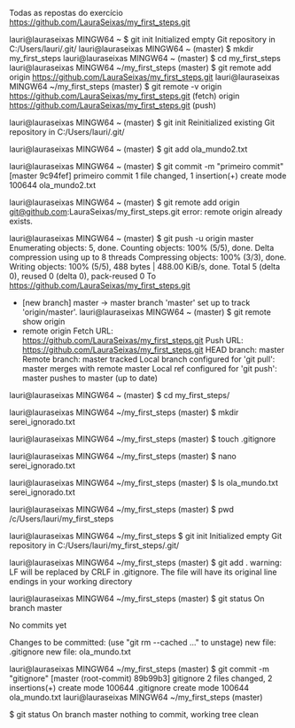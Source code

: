 Todas as repostas do exercício
https://github.com/LauraSeixas/my_first_steps.git

lauri@lauraseixas MINGW64 ~
$ git init
Initialized empty Git repository in C:/Users/lauri/.git/
lauri@lauraseixas MINGW64 ~ (master)
$ mkdir my_first_steps
lauri@lauraseixas MINGW64 ~ (master)
$ cd my_first_steps
lauri@lauraseixas MINGW64 ~/my_first_steps (master)
$ git remote add origin https://github.com/LauraSeixas/my_first_steps.git
lauri@lauraseixas MINGW64 ~/my_first_steps (master)
$ git remote -v
origin  https://github.com/LauraSeixas/my_first_steps.git (fetch)
origin  https://github.com/LauraSeixas/my_first_steps.git (push)

lauri@lauraseixas MINGW64 ~ (master)
$ git init
Reinitialized existing Git repository in C:/Users/lauri/.git/

lauri@lauraseixas MINGW64 ~ (master)
$ git add ola_mundo2.txt

lauri@lauraseixas MINGW64 ~ (master)
$ git commit -m "primeiro commit"
[master 9c94fef] primeiro commit
 1 file changed, 1 insertion(+)
 create mode 100644 ola_mundo2.txt

lauri@lauraseixas MINGW64 ~ (master)
$ git remote add origin git@github.com:LauraSeixas/my_first_steps.git
error: remote origin already exists.

lauri@lauraseixas MINGW64 ~ (master)
$ git push -u origin master
Enumerating objects: 5, done.
Counting objects: 100% (5/5), done.
Delta compression using up to 8 threads
Compressing objects: 100% (3/3), done.
Writing objects: 100% (5/5), 488 bytes | 488.00 KiB/s, done.
Total 5 (delta 0), reused 0 (delta 0), pack-reused 0
To https://github.com/LauraSeixas/my_first_steps.git
 * [new branch]      master -> master
branch 'master' set up to track 'origin/master'.
lauri@lauraseixas MINGW64 ~ (master)
$ git remote show origin
* remote origin
  Fetch URL: https://github.com/LauraSeixas/my_first_steps.git
  Push  URL: https://github.com/LauraSeixas/my_first_steps.git
  HEAD branch: master
  Remote branch:
    master tracked
  Local branch configured for 'git pull':
    master merges with remote master
  Local ref configured for 'git push':
    master pushes to master (up to date)

lauri@lauraseixas MINGW64 ~ (master)
$ cd my_first_steps/

lauri@lauraseixas MINGW64 ~/my_first_steps (master)
$ mkdir serei_ignorado.txt

lauri@lauraseixas MINGW64 ~/my_first_steps (master)
$ touch .gitignore

lauri@lauraseixas MINGW64 ~/my_first_steps (master)
$ nano serei_ignorado.txt

lauri@lauraseixas MINGW64 ~/my_first_steps (master)
$ ls
ola_mundo.txt  serei_ignorado.txt

lauri@lauraseixas MINGW64 ~/my_first_steps (master)
$ pwd
/c/Users/lauri/my_first_steps

lauri@lauraseixas MINGW64 ~/my_first_steps
$ git init
Initialized empty Git repository in C:/Users/lauri/my_first_steps/.git/

lauri@lauraseixas MINGW64 ~/my_first_steps (master)
$ git add .
warning: LF will be replaced by CRLF in .gitignore.
The file will have its original line endings in your working directory

lauri@lauraseixas MINGW64 ~/my_first_steps (master)
$ git status
On branch master

No commits yet

Changes to be committed:
  (use "git rm --cached <file>..." to unstage)
        new file:   .gitignore
        new file:   ola_mundo.txt

lauri@lauraseixas MINGW64 ~/my_first_steps (master)
$ git commit -m "gitignore"
[master (root-commit) 89b99b3] gitignore
 2 files changed, 2 insertions(+)
 create mode 100644 .gitignore
 create mode 100644 ola_mundo.txt
lauri@lauraseixas MINGW64 ~/my_first_steps (master)

$ git status
On branch master
nothing to commit, working tree clean
